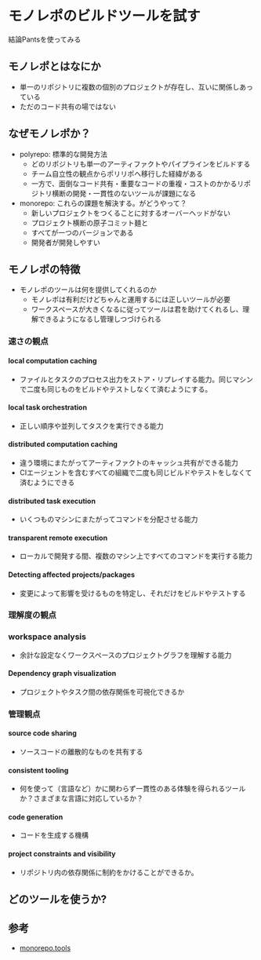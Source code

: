 # モノレポのビルドツールを試す

結論Pantsを使ってみる

## モノレポとはなにか

- 単一のリポジトリに複数の個別のプロジェクトが存在し、互いに関係しあっている
- ただのコード共有の場ではない

## なぜモノレポか？

- polyrepo: 標準的な開発方法
  - どのリポジトリも単一のアーティファクトやパイプラインをビルドする
  - チーム自立性の観点からポリリポへ移行した経緯がある
  - 一方で、面倒なコード共有・重要なコードの重複・コストのかかるリポジトリ横断の開発・一貫性のないツールが課題になる
- monorepo: これらの課題を解決する。がどうやって？
  - 新しいプロジェクトをつくることに対するオーバーヘッドがない
  - プロジェクト横断の原子コミット麺と
  - すべてが一つのバージョンである
  - 開発者が開発しやすい

## モノレポの特徴

- モノレポのツールは何を提供してくれるのか
  - モノレポは有利だけどちゃんと運用するには正しいツールが必要
  - ワークスペースが大きくなるに従ってツールは君を助けてくれるし、理解できるようになるし管理しつづけられる

### 速さの観点

#### local computation caching

- ファイルとタスクのプロセス出力をストア・リプレイする能力。同じマシンで二度も同じものをビルドやテストしなくて済むようにする。

#### local task orchestration

- 正しい順序や並列してタスクを実行できる能力

#### distributed computation caching

- 違う環境にまたがってアーティファクトのキャッシュ共有ができる能力
- CIエージェントを含むすべての組織で二度も同じビルドやテストをしなくて済むようにできる

#### distributed task execution

- いくつものマシンにまたがってコマンドを分配させる能力

#### transparent remote execution

- ローカルで開発する間、複数のマシン上ですべてのコマンドを実行する能力

#### Detecting affected projects/packages

- 変更によって影響を受けるものを特定し、それだけをビルドやテストする

### 理解度の観点

### workspace analysis

- 余計な設定なくワークスペースのプロジェクトグラフを理解する能力

#### Dependency graph visualization

- プロジェクトやタスク間の依存関係を可視化できるか

### 管理観点

#### source code sharing

- ソースコードの離散的なものを共有する

#### consistent tooling

- 何を使って（言語など）かに関わらず一貫性のある体験を得られるツールか？さまざまな言語に対応しているか？

#### code generation

- コードを生成する機構

#### project constraints and visibility

- リポジトリ内の依存関係に制約をかけることができるか。

## どのツールを使うか?

## 参考

- [monorepo.tools](https://monorepo.tools/)
